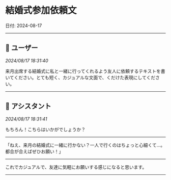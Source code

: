 # 結婚式参加依頼文

日付: 2024-08-17

---

## 👤 ユーザー
*2024/08/17 18:31:40*

来月出席する結婚式に私と一緒に行ってくれるよう友人に依頼するテキストを書いてください。とても短く、カジュアルな文面で、くだけた表現にしてください。

---

## 🤖 アシスタント
*2024/08/17 18:31:41*

もちろん！こちらはいかがでしょうか？

---

「ねえ、来月の結婚式に一緒に行かない？一人で行くのはちょっと心細くて…。都合が合えばぜひお願い！」

---

これでカジュアルで、友達に気軽にお願いする感じになると思います。

---
